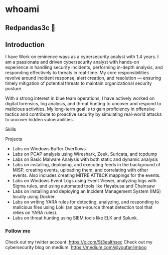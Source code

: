 # whoami
## Redpandas3c 🐼

## Introduction 
I have Work on eminence ways as a cybersecurity analyst with 1.4 years. I am a passionate and driven cybersecurity analyst with hands-on experience in handling security incidents, performing in-depth analysis, and responding effectively to threats in real-time. My core responsibilities revolve around incident response, alert creation, and resolution — ensuring timely mitigation of potential threats to maintain organizational security posture.

With a strong interest in blue team operations, I have actively worked on digital forensics, log analysis, and threat hunting to uncover and respond to malicious activities. My long-term goal is to gain proficiency in offensive tactics and contribute to proactive security by simulating real-world attacks to uncover hidden vulnerabilities.

Skills 

Projects 
- Labs on Windows Buffer Overflows
- Labs on PCAP analysis using Wireshark, Zeek, Suricata, and tcpdump
- Labs on Basic Malware Analysis with both static and dynamic analysis
- Labs on installing, deploying, and executing feeds in the background of MISP, creating events, uploading them, and correlating with other events. Also includes creating MITRE ATT&CK mappings for the events.
- Labs on Windows Event Logs using Event Viewer, analyzing logs with Sigma rules, and using automated tools like Hayabusa and Chainsaw
- Labs on installing and deploying an Incident Management System (IMS) locally using Docker.
- Labs on writing YARA rules for detecting, analyzing, and responding to malicious files using Loki (an open-source threat detection tool that relies on YARA rules).
- Labs on threat hunting using SIEM tools like ELK and Splunk.


### Follow me 
Check out my twitter account.
https://x.com/St3ealthsec
Check out my cybersecurity blog on medium. 
https://medium.com/@youfanlimboo
